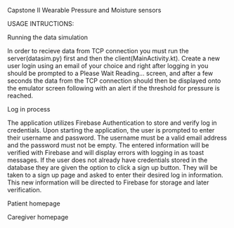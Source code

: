 Capstone II Wearable Pressure and Moisture sensors

USAGE INTRUCTIONS:

Running the data simulation

In order to recieve data from TCP connection you must run the server(datasim.py) first and then the client(MainActivity.kt). Create a new user login using an email of your choice and right after logging in you should be prompted to a Please Wait Reading... screen, and after a few seconds the data from the TCP connection should then be displayed onto the emulator screen following with an alert if the threshold for pressure is reached.

Log in process

The application utilizes Firebase Authentication to store and verify log in credentials. Upon starting the application, the user is prompted to enter their username and password. The username must be a valid email address and the password must not be empty. The entered information will be verified with Firebase and will display errors with logging in as toast messages. If the user does not already have credentials stored in the database they are given the option to click a sign up button. They will be taken to a sign up page and asked to enter their desired log in information. This new information will be directed to Firebase for storage and later verification. 

Patient homepage

Caregiver homepage
